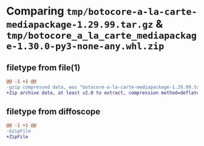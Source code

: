 # Comparing `tmp/botocore-a-la-carte-mediapackage-1.29.99.tar.gz` & `tmp/botocore_a_la_carte_mediapackage-1.30.0-py3-none-any.whl.zip`

## filetype from file(1)

```diff
@@ -1 +1 @@
-gzip compressed data, was "botocore-a-la-carte-mediapackage-1.29.99.tar", last modified: Sat Mar 25 01:23:00 2023, max compression
+Zip archive data, at least v2.0 to extract, compression method=deflate
```

## filetype from diffoscope

```diff
@@ -1 +1 @@
-GzipFile
+ZipFile
```

